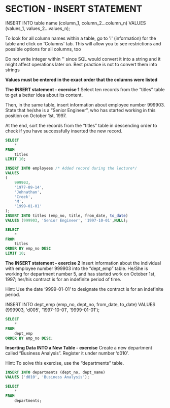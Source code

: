 # SECTION - INSERT STATEMENT

INSERT INTO table name (column_1, column_2...column_n)
VALUES (values_1, values_2...values_n);

To look for all column names within a table, go to 'i' (information) for the table and click on 'Columns' tab.
This will allow you to see restrictions and possible options for all columns, too

Do not write integer within '' since SQL would convert it into a string and it might affect operations later on.
Best practice is not to convert them into strings

**Values must be entered in the exact order that the columns were listed**

**The INSERT statement - exercise 1**
Select ten records from the “titles” table to get a better idea about its content.

Then, in the same table, insert information about employee number 999903. State that he/she is a “Senior Engineer”, who has started working in this position on October 1st, 1997.

At the end, sort the records from the “titles” table in descending order to check if you have successfully inserted the new record.

```sql
SELECT 
    *
FROM
    titles
LIMIT 10;

INSERT INTO employees /* Added record during the lecture*/
VALUES
(
    999903,
    '1977-09-14',
    'Johnathan',
    'Creek',
    'M',
    '1999-01-01'
);
INSERT INTO titles (emp_no, title, from_date, to_date)
VALUES (999903, 'Senior Engineer', '1997-10-01',NULL);

SELECT 
    *
FROM
    titles
ORDER BY emp_no DESC
LIMIT 10;
```

**The INSERT statement - exercise 2**
Insert information about the individual with employee number 999903 into the “dept_emp” table. He/She is working for department number 5, and has started work on  October 1st, 1997; her/his contract is for an indefinite period of time.

Hint: Use the date ‘9999-01-01’ to designate the contract is for an indefinite period.

INSERT INTO dept_emp (emp_no, dept_no, from_date, to_date)
VALUES (999903, 'd005', '1997-10-01', '9999-01-01');
```sql
SELECT 
    *
FROM
    dept_emp
ORDER BY emp_no DESC;
```

**Inserting Data INTO a New Table - exercise**
Create a new department called “Business Analysis”. Register it under number ‘d010’.

Hint: To solve this exercise, use the “departments” table.

```sql
INSERT INTO departments (dept_no, dept_name)
VALUES ('d010', 'Business Analysis');

SELECT 
    *
FROM
    departments;
```

